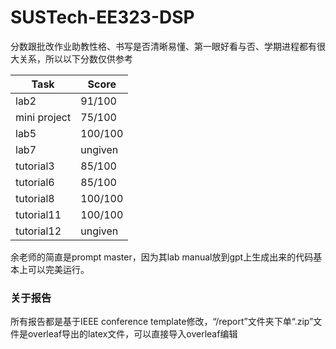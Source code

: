 # SUSTech-EE323-DSP
分数跟批改作业助教性格、书写是否清晰易懂、第一眼好看与否、学期进程都有很大关系，所以以下分数仅供参考

| Task         | Score   |
| ------------ | ------- |
| lab2         | 91/100  |
| mini project | 75/100  |
| lab5         | 100/100 |
| lab7         | ungiven |
| tutorial3    | 85/100  |
| tutorial6    | 85/100  |
| tutorial8    | 100/100 |
| tutorial11   | 100/100 |
| tutorial12   | ungiven |

余老师的简直是prompt master，因为其lab manual放到gpt上生成出来的代码基本上可以完美运行。

### 关于报告
所有报告都是基于IEEE conference template修改，“/report”文件夹下单“.zip”文件是overleaf导出的latex文件，可以直接导入overleaf编辑
